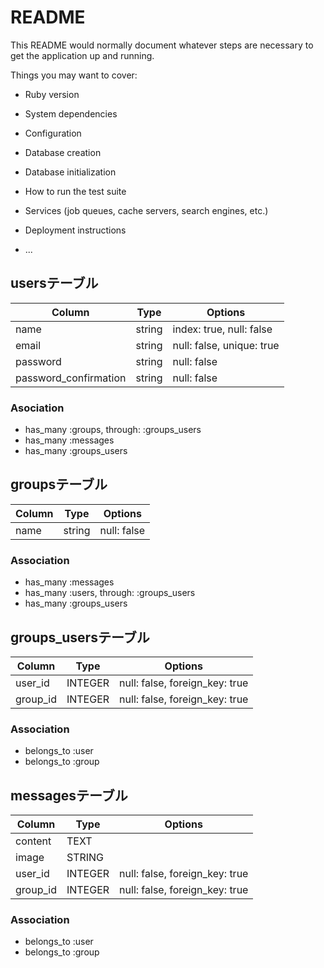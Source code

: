 # README

This README would normally document whatever steps are necessary to get the
application up and running.

Things you may want to cover:

* Ruby version

* System dependencies

* Configuration

* Database creation

* Database initialization

* How to run the test suite

* Services (job queues, cache servers, search engines, etc.)

* Deployment instructions

* ...


## usersテーブル

|Column|Type|Options|
|------|----|-------|
|name|string|index: true, null: false|
|email|string|null: false, unique: true|
|password|string|null: false|
|password_confirmation|string|null: false|

### Asociation
- has_many :groups, through: :groups_users
- has_many :messages
- has_many :groups_users

## groupsテーブル
|Column|Type|Options|
|------|----|-------|
|name|string|null: false|

### Association
- has_many :messages
- has_many :users, through: :groups_users
- has_many :groups_users


## groups_usersテーブル
|Column|Type|Options|
|------|----|-------|
|user_id|INTEGER|null: false, foreign_key: true|
|group_id|INTEGER|null: false, foreign_key: true|

### Association
- belongs_to :user 
- belongs_to :group 

## messagesテーブル
|Column|Type|Options|
|------|----|-------|
|content|TEXT||
|image|STRING||
|user_id|INTEGER|null: false, foreign_key: true|
|group_id|INTEGER|null: false, foreign_key: true|

### Association
- belongs_to :user
- belongs_to :group